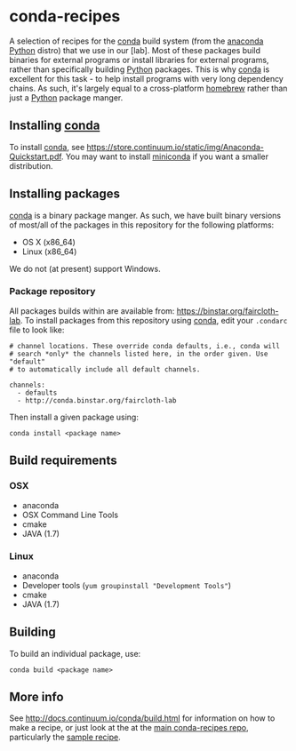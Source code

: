 # conda-recipes

A selection of recipes for the [conda][1] build system (from the [anaconda][2]
[Python][3] distro) that we use in our [lab].  Most of these packages build 
binaries for external programs or install libraries for external programs, 
rather than specifically building [Python][3] packages.  This is why [conda][1]
is excellent for this task - to help install programs with very long 
dependency chains.  As such, it's largely equal to a cross-platform
[homebrew][4] rather than just a [Python][3] package manger.

## Installing [conda][1]

To install [conda][1], see 
https://store.continuum.io/static/img/Anaconda-Quickstart.pdf. You may want to install [miniconda][6] if you want a smaller distribution.


## Installing packages

[conda][1] is a binary package manger.  As such, we have built binary versions 
of most/all of the packages in this repository for the following platforms:

* OS X (x86_64)
* Linux (x86_64)

We do not (at present) support Windows.

### Package repository

All packages builds within are available from: 
https://binstar.org/faircloth-lab. To install packages from this repository 
using [conda][1], edit your `.condarc` file to look like:

    # channel locations. These override conda defaults, i.e., conda will
    # search *only* the channels listed here, in the order given. Use "default"
    # to automatically include all default channels.

    channels:
      - defaults
      - http://conda.binstar.org/faircloth-lab

Then install a given package using:

    conda install <package name>

## Build requirements

### OSX

* anaconda
* OSX Command Line Tools
* cmake
* JAVA (1.7)

### Linux

* anaconda
* Developer tools (`yum groupinstall "Development Tools"`)
* cmake
* JAVA (1.7)

## Building

To build an individual package, use:

    conda build <package name>

## More info

See http://docs.continuum.io/conda/build.html for information on how to make a 
recipe, or just look at the at the [main conda-recipes repo][2], particularly the [sample recipe](https://github.com/ContinuumIO/conda-recipes/tree/master/sample).

[1]: https://github.com/continuumio/conda
[2]: https://github.com/continuumio/anaconda
[3]: http://www.python.org
[4]: http://faircloth-lab.org
[5]: https://github.com/ContinuumIO/conda-recipes
[6]: http://repo.continuum.io/miniconda/
